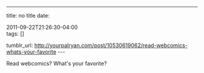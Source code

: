 ---
title: no title
date:

 2011-09-22T21:26:30-04:00  
tags:  []

tumblr_url:
http://yourpalryan.com/post/10530619062/read-webcomics-whats-your-favorite
\-\--

Read webcomics? What's your favorite?

